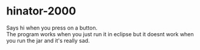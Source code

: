 # hinator-2000
Says hi when you press on a button. <br/>
The program works when you just run it in eclipse but it doesnt work when you run the jar and it's really sad.
